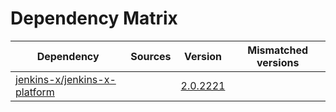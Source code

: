 # Dependency Matrix

Dependency | Sources | Version | Mismatched versions
---------- | ------- | ------- | -------------------
[jenkins-x/jenkins-x-platform](https://github.com/jenkins-x/jenkins-x-platform) |  | [2.0.2221](https://github.com/jenkins-x/jenkins-x-platform/releases/tag/v2.0.2221) | 
